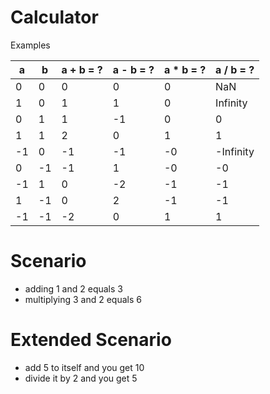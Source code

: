 # Calculator

Examples

|  a |  b | a + b = ? | a - b = ? | a * b = ? | a / b = ? |
|----|----|-----------|-----------|-----------|-----------|
|  0 |  0 |  0        |  0        |  0        | NaN       |
|  1 |  0 |  1        |  1        |  0        | Infinity  |
|  0 |  1 |  1        | -1        |  0        |  0        |
|  1 |  1 |  2        |  0        |  1        |  1        |
| -1 |  0 | -1        | -1        | -0        | -Infinity |
|  0 | -1 | -1        |  1        | -0        | -0        |
| -1 |  1 |  0        | -2        | -1        | -1        |
|  1 | -1 |  0        |  2        | -1        | -1        |
| -1 | -1 | -2        |  0        |  1        |  1        |

# Scenario

- adding 1 and 2 equals 3
- multiplying 3 and 2 equals 6

# Extended Scenario
- add 5 to itself and you get 10
- divide it by 2 and you get 5
